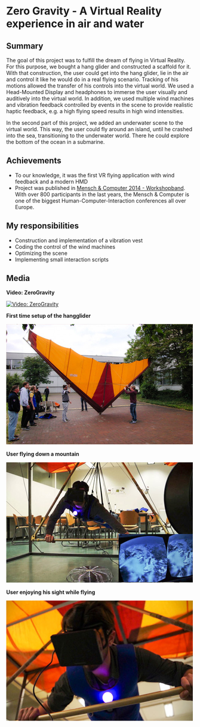 # Zero Gravity - A Virtual Reality experience in air and water
## Summary
The goal of this project was to fulfill the dream of flying in Virtual Reality. For this purpose, we bought a hang glider and constructed a scaffold for it. With that construction, the user could get into the hang glider, lie in the air and control it like he would do in a real flying scenario. Tracking of his motions allowed the transfer of his controls into the virtual world.
We used a Head-Mounted Display and headphones to immerse the user visually and auditively into the virtual world. In addition, we used multiple wind machines and vibration feedback controlled by events in the scene to provide realistic haptic feedback, e.g. a high flying speed results in high wind intensities.

In the second part of this project, we added an underwater scene to the virtual world. This way, the user could fly around an island, until he crashed into the sea, transitioning to the
underwater world. There he could explore the bottom of the ocean in a submarine.

## Achievements
* To our knowledge, it was the first VR flying application with wind feedback and a modern HMD
* Project was published in <a href="http://dl.mensch-und-computer.de/handle/123456789/3909" target="_blank">Mensch & Computer 2014 - Workshopband</a>.
With over 800 participants in the last years, the Mensch & Computer is one of the biggest Human-Computer-Interaction conferences all over Europe.

## My responsibilities
* Construction and implementation of a vibration vest
* Coding the control of the wind machines
* Optimizing the scene
* Implementing small interaction scripts

## Media
**Video: ZeroGravity**

[![Video: ZeroGravity](http://img.youtube.com/vi/9HrjoCzwMGw/0.jpg)](https://www.youtube.com/embed/9HrjoCzwMGw)

**First time setup of the hangglider**

![First time setup of the hangglider](setup.jpg)

**User flying down a mountain**

![User flying down a mountain](flying1.jpg)

**User enjoying his sight while flying**

![User enjoying his sight while flying](flying2.jpg)
